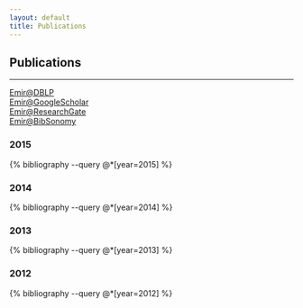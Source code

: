 ```yaml
---
layout: default
title: Publications
---
```


## Publications

<hr>

[Emir@DBLP](http://www.informatik.uni-trier.de/~ley/db/indices/a-tree/m/Mu=ntilde=oz:Emir.html)<br>
[Emir@GoogleScholar](http://scholar.google.com/citations?user=ofdUXHIAAAAJ)<br>
[Emir@ResearchGate](https://www.researchgate.net/profile/Emir_Munoz/)<br>
[Emir@BibSonomy](http://www.bibsonomy.org/user/emunoz)

### 2015

{% bibliography --query @*[year=2015] %}

### 2014

{% bibliography --query @*[year=2014] %}

### 2013

{% bibliography --query @*[year=2013] %}

### 2012

{% bibliography --query @*[year=2012] %}
